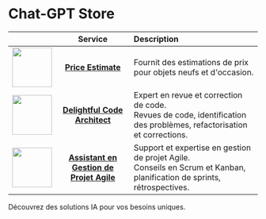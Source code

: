 # Chat-GPT Store

| | Service | Description |
|:-----:|:-------:|:----------------------------|
|<img src="https://github.com/ssavajols/chat-gpt/assets/3191585/530f21c7-5c62-4ca0-bea1-1fdd57c3e8e6" width="80" /> |  [**Price Estimate**](https://chat.openai.com/g/g-jMlFl1ZsK-price-estimate) | Fournit des estimations de prix pour objets neufs et d'occasion. |
| <img src="https://github.com/ssavajols/chat-gpt/assets/3191585/85f9de33-1ab7-46a1-a63f-53d02c6a554a" width="80" /> | [**Delightful Code Architect**](https://chat.openai.com/g/g-jXgpOXwJP-delightful-code-architect)|Expert en revue et correction de code. <br> Revues de code, identification des problèmes, refactorisation et corrections. |
| <img src="https://github.com/ssavajols/chat-gpt/assets/3191585/d7d75125-16d8-4a5c-b6e6-516cd752356a" width="80" /> | [**Assistant en Gestion de Projet Agile**](https://chat.openai.com/g/g-W0BA5C57o-assistant-en-gestion-de-projet-agile) |  Support et expertise en gestion de projet Agile. <br> Conseils en Scrum et Kanban, planification de sprints, rétrospectives. |

Découvrez des solutions IA pour vos besoins uniques.
